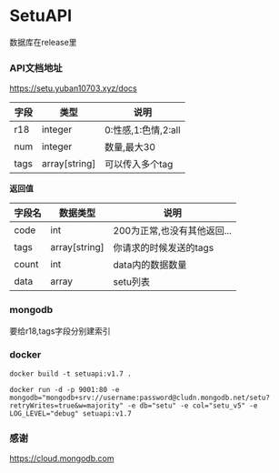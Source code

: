 # SetuAPI

数据库在release里

### API文档地址

https://setu.yuban10703.xyz/docs


| 字段  | 类型          | 说明                       |
| ----- | ------------- | -------------------------- |
| r18 | integer       | 0:性感,1:色情,2:all |
| num   | integer       | 数量,最大30                |
| tags   | array[string] | 可以传入多个tag            |

**返回值**

| 字段名 | 数据类型 | 说明 |
| ------ | -------- | ---- |
| code | int  | 200为正常,也没有其他返回... |
| tags | array[string]  | 你请求的时候发送的tags |
| count | int  | data内的数据数量 |
| data | array | setu列表 |

### mongodb
要给r18,tags字段分别建索引

### docker
`docker build -t setuapi:v1.7 .
`

`
docker run -d -p 9001:80 -e mongodb="mongodb+srv://username:password@cludn.mongodb.net/setu?retryWrites=true&w=majority" -e db="setu" -e col="setu_v5" -e LOG_LEVEL="debug" setuapi:v1.7
`
### 感谢
https://cloud.mongodb.com
